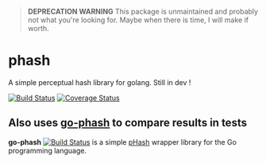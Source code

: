 > **DEPRECATION WARNING**
> This package is unmaintained and probably not what you're looking for.
> Maybe when there is time, I will make if worth.

phash
=====

A simple perceptual hash library for golang. Still in dev !

[![Build Status](https://travis-ci.org/azr/phash.svg?branch=master)](https://travis-ci.org/azr/phash)
[![Coverage Status](https://img.shields.io/coveralls/azr/phash.svg)](https://coveralls.io/r/azr/phash)

Also uses [go-phash](https://github.com/kavu/go-phash) to compare results in tests
----------------------------------------------

**go-phash** [![Build Status](https://travis-ci.org/kavu/go-phash.png?branch=master)](https://travis-ci.org/kavu/go-phash) is a simple [pHash](http://phash.org) wrapper library for the Go programming language.
